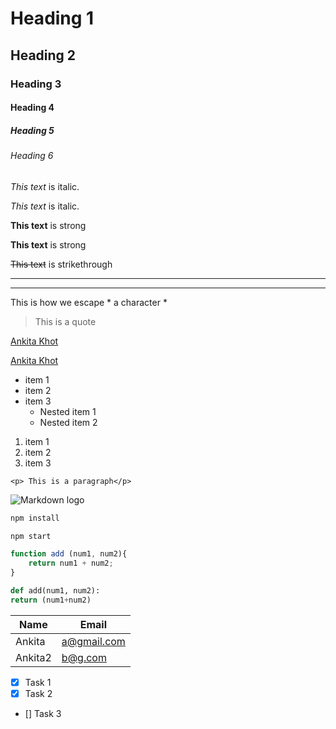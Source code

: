 <!-- Headings -->

# Heading 1
## Heading 2
### Heading 3
#### Heading 4
##### Heading 5
###### Heading 6

<!-- Italics -->

*This text* is italic.

_This text_ is italic.

<!-- Strong -->

**This text** is strong

__This text__ is strong

<!-- Strikethrough -->

~~This text~~ is strikethrough

<!-- Horizontal rule -->
---

___

<!-- escape character -->
This is how we escape \* a character \*

<!-- Blockquotes -->

>This is a quote

<!-- Links -->
[Ankita Khot](https://www.google.com)

[Ankita Khot](https://www.google.com "google")

<!-- Unordered List -->
* item 1
* item 2
* item 3
    * Nested item 1
    * Nested item 2

<!-- ol -->
1. item 1
1. item 2
1. item 3

<!-- Inline code block -->

`<p> This is a paragraph</p>`

<!-- Image -->

![Markdown logo](https://markdown-here.com/img/icon256.png)

<!-- Github Markdown -->

<!-- Code Blocks -->
```bash
npm install

npm start
```

```javascript
function add (num1, num2){
    return num1 + num2;
}
```

```python
def add(num1, num2):
return (num1+num2)
```

<!-- Tables -->
|Name     | Email      |
|---------|------------|
|Ankita   | a@gmail.com|
|Ankita2  | b@g.com    | 

<!-- Task List -->
* [x] Task 1
* [x] Task 2
* [] Task 3
